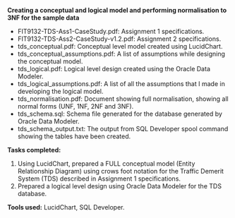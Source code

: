 **Creating a conceptual and logical model and performing normalisation to 3NF for the sample data**

- FIT9132-TDS-Ass1-CaseStudy.pdf: Assignment 1 specifications. 
- FIT9132-TDS-Ass2-CaseStudy-v1.2.pdf: Assignment 2 specifications. 
- tds_conceptual.pdf: Conceptual level model created using LucidChart. 
- tds_conceptual_assumptions.pdf: A list of assumptions while designing the conceptual model.
- tds_logical.pdf: Logical level design created using the Oracle Data Modeler.
- tds_logical_assumptions.pdf: A list of all the assumptions that I made in developing the logical model.
- tds_normalisation.pdf: Document showing full normalisation, showing all normal forms (UNF, 1NF, 2NF and 3NF).
- tds_schema.sql: Schema file generated for the database generated by Oracle Data Modeler.
- tds_schema_output.txt: The output from SQL Developer spool command showing the tables have been created.

**Tasks completed:**
1. Using LucidChart, prepared a FULL conceptual model (Entity Relationship Diagram) using crows foot notation for the Traffic Demerit System (TDS) described in Assignment 1 specifications.
2. Prepared a logical level design using Oracle Data Modeler for the TDS database.

**Tools used:** LucidChart, SQL Developer.
